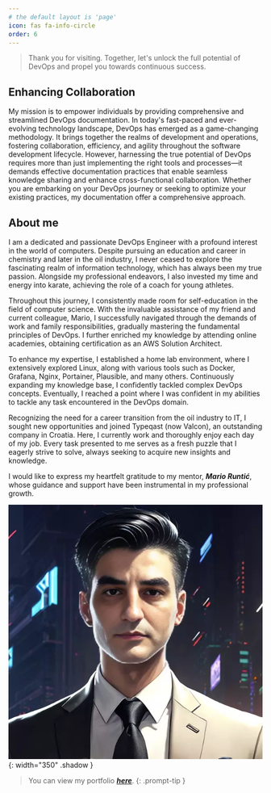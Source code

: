 ```yaml
---
# the default layout is 'page'
icon: fas fa-info-circle
order: 6
---
```

<script defer data-domain="senad-d.github.io" src="https://plus.seki.pro/js/script.js"></script>

>Thank you for visiting. Together, let's unlock the full potential of DevOps and propel you towards continuous success.

## Enhancing Collaboration
My mission is to empower individuals by providing comprehensive and streamlined DevOps documentation. In today's fast-paced and ever-evolving technology landscape, DevOps has emerged as a game-changing methodology. It brings together the realms of development and operations, fostering collaboration, efficiency, and agility throughout the software development lifecycle. However, harnessing the true potential of DevOps requires more than just implementing the right tools and processes—it demands effective documentation practices that enable seamless knowledge sharing and enhance cross-functional collaboration.
Whether you are embarking on your DevOps journey or seeking to optimize your existing practices, my documentation offer a comprehensive approach. 


## About me
I am a dedicated and passionate DevOps Engineer with a profound interest in the world of computers. Despite pursuing an education and career in chemistry and later in the oil industry, I never ceased to explore the fascinating realm of information technology, which has always been my true passion. Alongside my professional endeavors, I also invested my time and energy into karate, achieving the role of a coach for young athletes.

Throughout this journey, I consistently made room for self-education in the field of computer science. With the invaluable assistance of my friend and current colleague, Mario, I successfully navigated through the demands of work and family responsibilities, gradually mastering the fundamental principles of DevOps. I further enriched my knowledge by attending online academies, obtaining certification as an AWS Solution Architect.

To enhance my expertise, I established a home lab environment, where I extensively explored Linux, along with various tools such as Docker, Grafana, Nginx, Portainer, Plausible, and many others. Continuously expanding my knowledge base, I confidently tackled complex DevOps concepts. Eventually, I reached a point where I was confident in my abilities to tackle any task encountered in the DevOps domain.

Recognizing the need for a career transition from the oil industry to IT, I sought new opportunities and joined Typeqast (now Valcon), an outstanding company in Croatia. Here, I currently work and thoroughly enjoy each day of my job. Every task presented to me serves as a fresh puzzle that I eagerly strive to solve, always seeking to acquire new insights and knowledge.

I would like to express my heartfelt gratitude to my mentor, ***Mario Runtić***, whose guidance and support have been instrumental in my professional growth.

![seki](https://github.com/senad-d/senad-d.github.io/blob/a67ca18f9c45453853db4a3e761c8f4cb309eab0/_media/images/seki_ai.png?raw=true){: width="350" .shadow }
> You can view my portfolio [***here***](https://portfolio.seki.pro/).
{: .prompt-tip }
